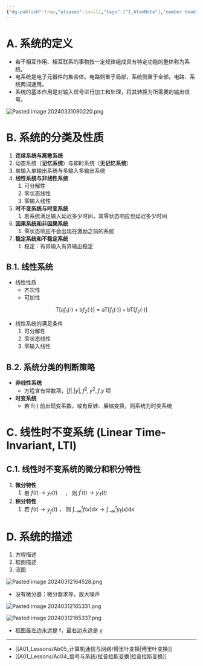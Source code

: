 ```yaml
---
{"dg-publish":true,"aliases":[null],"tags":["1_AtomNote"],"number headings":"auto, first-level 1, max 6, A.1.","Created-Date":"2024-03-07 14:29:55","Modified-Date":"2024-04-18 11:53:15","permalink":"/A01_Lessons/Ac04_信号与系统/系统/","dgPassFrontmatter":true}
---
```




# A. 系统的定义


- 若干相互作用、相互联系的事物按一定规律组成具有特定功能的整体称为系统。
- 电系统是电子元器件的集合体。电路侧重于局部，系统侧重于全部。电路、系统两词通用。
- 系统的基本作用是对输入信号进行加工和处理，将其转换为所需要的输出信号。

![Pasted image 20240331090220.png](/img/user/Z02_ObFiles/Attachments/Pasted%20image%2020240331090220.png)


# B. 系统的分类及性质

1. **连续系统与离散系统**
2. 动态系统（**记忆系统**）与即时系统（**无记忆系统**）
3. 单输入单输出系统与多输入多输出系统
4. **线性系统与非线性系统**
	1. 可分解性
	2. 零状态线性
	3. 零输入线性
5. **时不变系统与时变系统**
	1. 若系统满足输入延迟多少时间，其零状态响应也延迟多少时间
6. **因果系统和非因果系统**
	1. 零状态响应不会出现在激励之前的系统
7. **稳定系统和不稳定系统**
	1. 稳定：有界输入有界输出稳定



## B.1. 线性系统

- 线性性质
	- 齐次性
	- 可加性


$$
\mathrm{T}\left[\mathrm{a} f_1(\cdot)+\mathrm{b} f_2(\cdot)\right]=\mathrm{a} \mathrm{T}\left[f_1(\cdot)\right]+\mathrm{bT}\left[f_2(\cdot)\right]
$$


- 线性系统的满足条件
	1. 可分解性
	2. 零状态线性
	3. 零输入线性



## B.2. 系统分类的判断策略


- **非线性系统**
	- 方程含有常数项，$|f|.|y|,f^2, y^2, f . y$ 项
- **时变系统**
	- 若 f(·) 前出现变系数，或有反转、展缩变换，则系统为时变系统


	






# C. 线性时不变系统 (Linear Time-Invariant,  LTI)


## C.1. 线性时不变系统的微分和积分特性


1. **微分特性**
	1. 若 $f(t) \rightarrow y_{\mathrm{f}}(t) \quad$ ， 则 $f^{\prime}(t) \rightarrow y^{\prime}{ }_{\mathrm{f}}(t)$
2. **积分特性**
	1. 若 $f(t) \rightarrow y_{f}(t)$ ， 则 $\int_{-\infty}^t f(x) \mathrm{d} x \rightarrow \int_{-\infty}^t y_{\mathrm{f}}(x) \mathrm{d} x$





# D. 系统的描述

1. 方程描述
2. 框图描述
3. 流图


![Pasted image 20240312164528.png](/img/user/Z02_ObFiles/Attachments/Pasted%20image%2020240312164528.png)
- 没有微分器：微分器求导，放大噪声




![Pasted image 20240312165331.png](/img/user/Z02_ObFiles/Attachments/Pasted%20image%2020240312165331.png)

![Pasted image 20240312165337.png](/img/user/Z02_ObFiles/Attachments/Pasted%20image%2020240312165337.png)



- 框图最左边永远是 f，最右边永远是 y




---

- [[A01_Lessons/Ab05_计算机通信与网络/傅里叶变换\|傅里叶变换]]
- [[A01_Lessons/Ac04_信号与系统/拉普拉斯变换\|拉普拉斯变换]]




